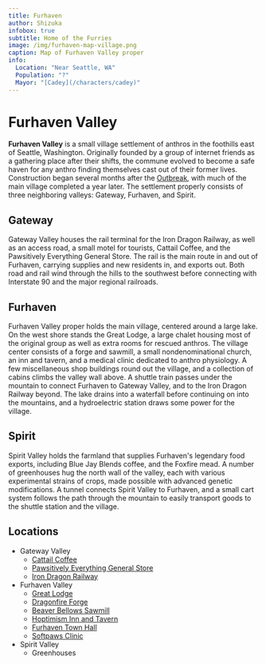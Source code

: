 ```yaml
---
title: Furhaven
author: Shizuka
infobox: true
subtitle: Home of the Furries
image: /img/furhaven-map-village.png
caption: Map of Furhaven Valley proper
info:
  Location: "Near Seattle, WA"
  Population: "?"
  Mayor: "[Cadey](/characters/cadey)"
---
```


# Furhaven Valley

**Furhaven Valley** is a small village settlement of anthros in the foothills
east of Seattle, Washington. Originally founded by a group of internet friends
as a gathering place after their shifts, the commune evolved to become a safe
haven for any anthro finding themselves cast out of their former lives.
Construction began several months after the [Outbreak](/events/outbreak), with
much of the main village completed a year later. The settlement properly
consists of three neighboring valleys: Gateway, Furhaven, and Spirit.


## Gateway

Gateway Valley houses the rail terminal for the Iron Dragon Railway, as well as
an access road, a small motel for tourists, Cattail Coffee, and the Pawsitively
Everything General Store. The rail is the main route in and out of Furhaven,
carrying supplies and new residents in, and exports out. Both road and rail wind
through the hills to the southwest before connecting with Interstate 90 and the
major regional railroads.


## Furhaven

Furhaven Valley proper holds the main village, centered around a large lake. On
the west shore stands the Great Lodge, a large chalet housing most of the
original group as well as extra rooms for rescued anthros. The village center
consists of a forge and sawmill, a small nondenominational church, an inn and
tavern, and a medical clinic dedicated to anthro physiology. A few miscellaneous
shop buildings round out the village, and a collection of cabins climbs the
valley wall above. A shuttle train passes under the mountain to connect Furhaven
to Gateway Valley, and to the Iron Dragon Railway beyond. The lake drains into a
waterfall before continuing on into the mountains, and a hydroelectric station
draws some power for the village.


## Spirit

Spirit Valley holds the farmland that supplies Furhaven's legendary food
exports, including Blue Jay Blends coffee, and the Foxfire mead. A number of
greenhouses hug the north wall of the valley, each with various experimental
strains of crops, made possible with advanced genetic modifications. A tunnel
connects Spirit Valley to Furhaven, and a small cart system follows the path
through the mountain to easily transport goods to the shuttle station and the
village.


## Locations

- Gateway Valley
  - [Cattail Coffee](/locations/furhaven-coffeeshop)
  - [Pawsitively Everything General Store](/locations/furhaven-general-store)
  - [Iron Dragon Railway](/locations/furhaven-railway)
- Furhaven Valley
  - [Great Lodge](/locations/furhaven-lodge)
  - [Dragonfire Forge](/locations/furhaven-forge)
  - [Beaver Bellows Sawmill](/locations/furhaven-sawmill)
  - [Hoptimism Inn and Tavern](/locations/furhaven-tavern)
  - [Furhaven Town Hall](/locations/furhaven-hall)
  - [Softpaws Clinic](/locations/furhaven-clinic)
- Spirit Valley
  - Greenhouses
